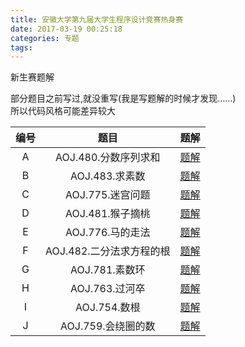 ```yaml
---
title: 安徽大学第九届大学生程序设计竞赛热身赛 
date: 2017-03-19 00:25:18
categories: 专题
tags:
---
```

新生赛题解  

部分题目之前写过,就没重写(我是写题解的时候才发现……)  
所以代码风格可能差异较大

|编号|题目|题解|
|:---:|:---:|:---:|
|A|AOJ.480.分数序列求和|[题解](/post/AOJ/480.html)|
|B|AOJ.483.求素数|[题解](/post/AOJ/483.html)|
|C|AOJ.775.迷宫问题|[题解](/post/AOJ/775.html)|
|D|AOJ.481.猴子摘桃|[题解](/post/AOJ/481.html)|
|E|AOJ.776.马的走法|[题解](/post/AOJ/776.html)|
|F|AOJ.482.二分法求方程的根|[题解](/post/AOJ/482.html)|
|G|AOJ.781.素数环|[题解](/post/AOJ/781.html)|
|H|AOJ.763.过河卒|[题解](/post/AOJ/763.html)|
|I|AOJ.754.数根|[题解](/post/AOJ/754.html)|
|J|AOJ.759.会绕圈的数|[题解](/post/AOJ/759.html)|

<!--more-->